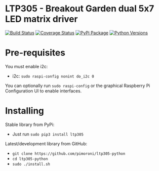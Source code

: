 # LTP305 - Breakout Garden dual 5x7 LED matrix driver

[![Build Status](https://travis-ci.com/pimoroni/ltp305-python.svg?branch=master)](https://travis-ci.com/pimoroni/ltp305-python)
[![Coverage Status](https://coveralls.io/repos/github/pimoroni/ltp305-python/badge.svg?branch=master)](https://coveralls.io/github/pimoroni/ltp305-python?branch=master)
[![PyPi Package](https://img.shields.io/pypi/v/ltp305.svg)](https://pypi.python.org/pypi/ltp305)
[![Python Versions](https://img.shields.io/pypi/pyversions/ltp305.svg)](https://pypi.python.org/pypi/ltp305)

# Pre-requisites

You must enable i2c:

* i2c: `sudo raspi-config nonint do_i2c 0`

You can optionally run `sudo raspi-config` or the graphical Raspberry Pi Configuration UI to enable interfaces.

# Installing

Stable library from PyPi:

* Just run `sudo pip3 install ltp305`

Latest/development library from GitHub:

* `git clone https://github.com/pimoroni/ltp305-python`
* `cd ltp305-python`
* `sudo ./install.sh`

